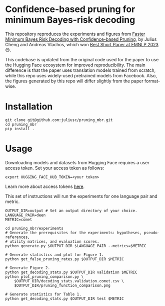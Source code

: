 # Confidence-based pruning for minimum Bayes-risk decoding

This repository reproduces the experiments and figures from [Faster Minimum Bayes Risk Decoding with Confidence-based Pruning](https://arxiv.org/abs/2311.14919), by Julius Cheng and Andreas Vlachos, which won [Best Short Paper at EMNLP 2023](https://2023.emnlp.org/program/best_papers/) 😊.

This codebase is updated from the original code used for the paper to use the Hugging Face ecosystem for improved reproducibility. The main difference is that the paper uses translation models trained from scratch, while this repo uses widely-used pretrained models from Facebook. Also, the figures generated by this repo will differ slightly from the paper format-wise.

# Installation

```
git clone git@github.com:juliusc/pruning_mbr.git
cd pruning_mbr
pip install .
```

# Usage

Downloading models and datasets from Hugging Face requires a user access token. Set your access token as follows:
```
export HUGGING_FACE_HUB_TOKEN=<your token>
```

Learn more about access tokens [here](https://huggingface.co/docs/hub/security-tokens).

This set of instructions will run the experiments for one language pair and metric.
```
OUTPUT_DIR=output # Set an output directory of your choice.
LANGUAGE_PAIR=deen
METRIC=comet

cd pruning_mbr/experiments
# Generate the prerequisites for the experiments: hypotheses, pseudo-references,
# utility matrices, and evaluation scores.
python generate.py $OUTPUT_DIR $LANGUAGE_PAIR --metrics=$METRIC

# Generate statistics and plot for Figure 1.
python get_false_pruning_rates.py $OUTPUT_DIR $METRIC

# Generate Figure 2.
python get_decoding_stats.py $OUTPUT_DIR validation $METRIC
python plot_pruning_comparison.py \
    $OUTPUT_DIR/decoding_stats.validation.comet.csv \
    $OUTPUT_DIR/pruning_function_comparison.png

# Generate statistics for Table 1.
python get_decoding_stats.py $OUTPUT_DIR test $METRIC
```